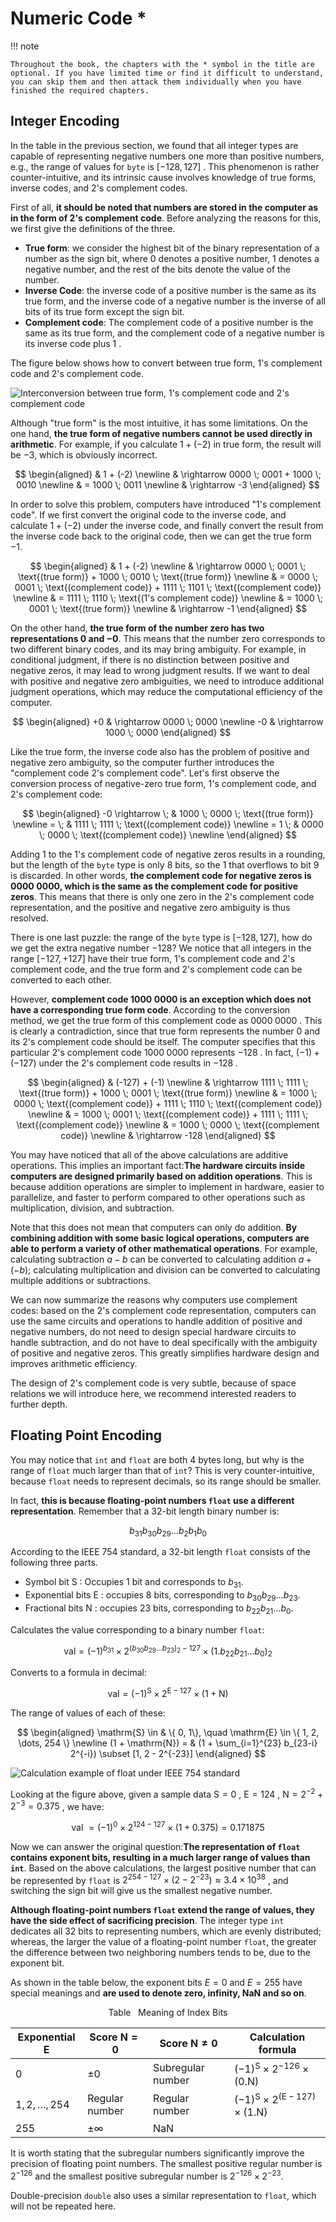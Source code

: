 # Numeric Code *

!!! note

    Throughout the book, the chapters with the * symbol in the title are optional. If you have limited time or find it difficult to understand, you can skip them and then attack them individually when you have finished the required chapters.

## Integer Encoding

In the table in the previous section, we found that all integer types are capable of representing negative numbers one more than positive numbers, e.g., the range of values for `byte` is $[-128, 127]$ . This phenomenon is rather counter-intuitive, and its intrinsic cause involves knowledge of true forms, inverse codes, and 2's complement codes.

First of all, **it should be noted that numbers are stored in the computer as in the form of 2's complement code**. Before analyzing the reasons for this, we first give the definitions of the three.

- **True form**: we consider the highest bit of the binary representation of a number as the sign bit, where $0$ denotes a positive number, $1$ denotes a negative number, and the rest of the bits denote the value of the number.
- **Inverse Code**: the inverse code of a positive number is the same as its true form, and the inverse code of a negative number is the inverse of all bits of its true form except the sign bit.
- **Complement code**: The complement code of a positive number is the same as its true form, and the complement code of a negative number is its inverse code plus $1$ .

The figure below shows how to convert between true form, 1's complement code and 2's complement code.

![Interconversion between true form, 1's complement code and 2's complement code](number_encoding.assets/1s_2s_complement.png)

Although "true form" is the most intuitive, it has some limitations. On the one hand, **the true form of negative numbers cannot be used directly in arithmetic**. For example, if you calculate $1 + (-2)$ in true form, the result will be $-3$, which is obviously incorrect.

$$
\begin{aligned}
& 1 + (-2) \newline
& \rightarrow 0000 \; 0001 + 1000 \; 0010 \newline
& = 1000 \; 0011 \newline
& \rightarrow -3
\end{aligned}
$$

In order to solve this problem, computers have introduced "1's complement code". If we first convert the original code to the inverse code, and calculate $1 + (-2)$ under the inverse code, and finally convert the result from the inverse code back to the original code, then we can get the true form $-1$.

$$
\begin{aligned}
& 1 + (-2) \newline
& \rightarrow 0000 \; 0001 \; \text{(true form)} + 1000 \; 0010 \; \text{(true form)} \newline
& = 0000 \; 0001 \; \text{(complement code)} + 1111 \; 1101 \; \text{(complement code)} \newline
& = 1111 \; 1110 \; \text{(1's complement code)} \newline
& = 1000 \; 0001 \; \text{(true form)} \newline
& \rightarrow -1
\end{aligned}
$$

On the other hand, **the true form of the number zero has two representations $0$ and $-0$**. This means that the number zero corresponds to two different binary codes, and its may bring ambiguity. For example, in conditional judgment, if there is no distinction between positive and negative zeros, it may lead to wrong judgment results. If we want to deal with positive and negative zero ambiguities, we need to introduce additional judgment operations, which may reduce the computational efficiency of the computer.

$$
\begin{aligned}
+0 & \rightarrow 0000 \; 0000 \newline
-0 & \rightarrow 1000 \; 0000
\end{aligned}
$$

Like the true form, the inverse code also has the problem of positive and negative zero ambiguity, so the computer further introduces the "complement code 2's complement code". Let's first observe the conversion process of negative-zero true form, 1's complement code, and 2's complement code:

$$
\begin{aligned}
-0 \rightarrow \; & 1000 \; 0000 \; \text{(true form)} \newline
= \; & 1111 \; 1111 \; \text{(complement code)} \newline
= 1 \; & 0000 \; 0000 \; \text{(complement code)} \newline
\end{aligned}
$$

Adding $1$ to the 1's complement code of negative zeros results in a rounding, but the length of the `byte` type is only 8 bits, so the $1$ that overflows to bit 9 is discarded. In other words, **the complement code for negative zeros is $0000 \; 0000$, which is the same as the complement code for positive zeros**. This means that there is only one zero in the 2's complement code representation, and the positive and negative zero ambiguity is thus resolved.

There is one last puzzle: the range of the `byte` type is $[-128, 127]$, how do we get the extra negative number $-128$? We notice that all integers in the range $[-127, +127]$ have their true form, 1's complement code and 2's complement code, and the true form and 2's complement code can be converted to each other.

However, **complement code $1000 \; 0000$ is an exception which does not have a corresponding true form code**. According to the conversion method, we get the true form of this complement code as $0000 \; 0000$ . This is clearly a contradiction, since that true form represents the number $0$ and its 2's complement code should be itself. The computer specifies that this particular 2's complement code $1000 \; 0000$ represents $-128$ . In fact, $(-1) + (-127)$ under the 2's complement code results in $-128$ .

$$
\begin{aligned}
& (-127) + (-1) \newline
& \rightarrow 1111 \; 1111 \; \text{(true form)} + 1000 \; 0001 \; \text{(true form)} \newline
& = 1000 \; 0000 \; \text{(complement code)} + 1111 \; 1110 \; \text{(complement code)} \newline
& = 1000 \; 0001 \; \text{(complement code)} + 1111 \; 1111 \; \text{(complement code)} \newline
& = 1000 \; 0000 \; \text{(complement code)} \newline
& \rightarrow -128
\end{aligned}
$$

You may have noticed that all of the above calculations are additive operations. This implies an important fact:**The hardware circuits inside computers are designed primarily based on addition operations**. This is because addition operations are simpler to implement in hardware, easier to parallelize, and faster to perform compared to other operations such as multiplication, division, and subtraction.

Note that this does not mean that computers can only do addition. **By combining addition with some basic logical operations, computers are able to perform a variety of other mathematical operations**. For example, calculating subtraction $a - b$ can be converted to calculating addition $a + (-b)$; calculating multiplication and division can be converted to calculating multiple additions or subtractions.

We can now summarize the reasons why computers use complement codes: based on the 2's complement code representation, computers can use the same circuits and operations to handle addition of positive and negative numbers, do not need to design special hardware circuits to handle subtraction, and do not have to deal specifically with the ambiguity of positive and negative zeros. This greatly simplifies hardware design and improves arithmetic efficiency.

The design of 2's complement code is very subtle, because of space relations we will introduce here, we recommend interested readers to further depth.

## Floating Point Encoding

You may notice that `int` and `float` are both 4 bytes long, but why is the range of `float` much larger than that of `int`? This is very counter-intuitive, because `float` needs to represent decimals, so its range should be smaller.

In fact, **this is because floating-point numbers `float` use a different representation**. Remember that a 32-bit length binary number is:

$$
b_{31} b_{30} b_{29} \ldots b_2 b_1 b_0
$$

According to the IEEE 754 standard, a 32-bit length `float` consists of the following three parts.

- Symbol bit $\mathrm{S}$ : Occupies 1 bit and corresponds to $b_{31}$.
- Exponential bits $\mathrm{E}$ : occupies 8 bits, corresponding to $b_{30} b_{29} \ldots b_{23}$.
- Fractional bits $\mathrm{N}$ : occupies 23 bits, corresponding to $b_{22} b_{21} \ldots b_0$.

Calculates the value corresponding to a binary number `float`:

$$
\text {val} = (-1)^{b_{31}} \times 2^{\left(b_{30} b_{29} \ldots b_{23}\right)_2-127} \times\left(1 . b_{22} b_{21} \ldots b_0\right)_2
$$

Converts to a formula in decimal:

$$
\text {val}=(-1)^{\mathrm{S}} \times 2^{\mathrm{E} -127} \times (1 + \mathrm{N})
$$

The range of values of each of these:

$$
\begin{aligned}
\mathrm{S} \in & \{ 0, 1\}, \quad \mathrm{E} \in \{ 1, 2, \dots, 254 \} \newline
(1 + \mathrm{N}) = & (1 + \sum_{i=1}^{23} b_{23-i} 2^{-i}) \subset [1, 2 - 2^{-23}]
\end{aligned}
$$

![Calculation example of float under IEEE 754 standard](number_encoding.assets/ieee_754_float.png)

Looking at the figure above, given a sample data $\mathrm{S} = 0$ , $\mathrm{E} = 124$ , $\mathrm{N} = 2^{-2} + 2^{-3} = 0.375$ , we have:

$$
\text { val } = (-1)^0 \times 2^{124 - 127} \times (1 + 0.375) = 0.171875
$$

Now we can answer the original question:**The representation of `float` contains exponent bits, resulting in a much larger range of values than `int`**. Based on the above calculations, the largest positive number that can be represented by `float` is $2^{254 - 127} \times (2 - 2^{-23}) \approx 3.4 \times 10^{38}$ , and switching the sign bit will give us the smallest negative number.

**Although floating-point numbers `float` extend the range of values, they have the side effect of sacrificing precision**. The integer type `int` dedicates all 32 bits to representing numbers, which are evenly distributed; whereas, the larger the value of a floating-point number `float`, the greater the difference between two neighboring numbers tends to be, due to the exponent bit.

As shown in the table below, the exponent bits $E = 0$ and $E = 255$ have special meanings and **are used to denote zero, infinity, $\mathrm{NaN}$ and so on**.

<p align="center"> Table <id> &nbsp; Meaning of Index Bits </p>

| Exponential E      | Score $\mathrm{N} = 0$ | Score $\mathrm{N} \ne 0$ | Calculation formula                                                    |
| ------------------ | ---------------------- | ------------------------ | ---------------------------------------------------------------------- |
| $0$                | $\pm 0$                | Subregular number        | $(-1)^{\mathrm{S}} \times 2^{-126} \times (0.\mathrm{N})$              |
| $1, 2, \dots, 254$ | Regular number         | Regular number           | $(-1)^{\mathrm{S}} \times 2^{(\mathrm{E} -127)} \times (1.\mathrm{N})$ |
| $255$              | $\pm \infty$           | $\mathrm{NaN}$           |                                                                        |

It is worth stating that the subregular numbers significantly improve the precision of floating point numbers. The smallest positive regular number is $2^{-126}$ and the smallest positive subregular number is $2^{-126} \times 2^{-23}$.

Double-precision `double` also uses a similar representation to `float`, which will not be repeated here.
